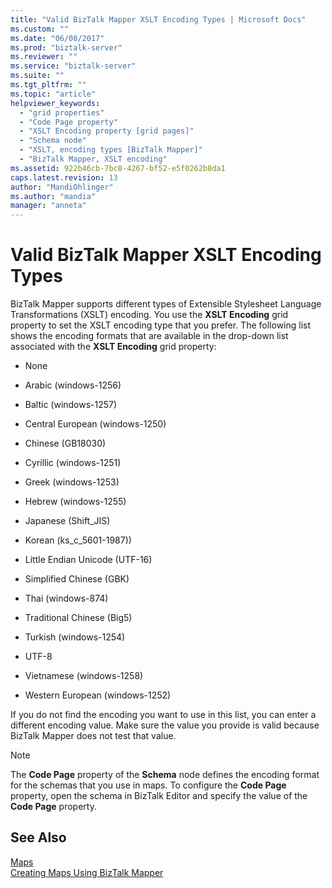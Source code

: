 ```yaml
---
title: "Valid BizTalk Mapper XSLT Encoding Types | Microsoft Docs"
ms.custom: ""
ms.date: "06/08/2017"
ms.prod: "biztalk-server"
ms.reviewer: ""
ms.service: "biztalk-server"
ms.suite: ""
ms.tgt_pltfrm: ""
ms.topic: "article"
helpviewer_keywords: 
  - "grid properties"
  - "Code Page property"
  - "XSLT Encoding property [grid pages]"
  - "Schema node"
  - "XSLT, encoding types [BizTalk Mapper]"
  - "BizTalk Mapper, XSLT encoding"
ms.assetid: 922b46cb-7bc8-4267-bf52-e5f0262b8da1
caps.latest.revision: 13
author: "MandiOhlinger"
ms.author: "mandia"
manager: "anneta"
---
```

# Valid BizTalk Mapper XSLT Encoding Types
BizTalk Mapper supports different types of Extensible Stylesheet Language Transformations (XSLT) encoding. You use the **XSLT Encoding** grid property to set the XSLT encoding type that you prefer. The following list shows the encoding formats that are available in the drop-down list associated with the **XSLT Encoding** grid property:  
  
-   None  
  
-   Arabic (windows-1256)  
  
-   Baltic (windows-1257)  
  
-   Central European (windows-1250)  
  
-   Chinese (GB18030)  
  
-   Cyrillic (windows-1251)  
  
-   Greek (windows-1253)  
  
-   Hebrew (windows-1255)  
  
-   Japanese (Shift_JIS)  
  
-   Korean (ks_c_5601-1987))  
  
-   Little Endian Unicode (UTF-16)  
  
-   Simplified Chinese (GBK)  
  
-   Thai (windows-874)  
  
-   Traditional Chinese (Big5)  
  
-   Turkish (windows-1254)  
  
-   UTF-8  
  
-   Vietnamese (windows-1258)  
  
-   Western European (windows-1252)  
  
 If you do not find the encoding you want to use in this list, you can enter a different encoding value. Make sure the value you provide is valid because BizTalk Mapper does not test that value.  
  
> [!NOTE]
>  The **Code Page** property of the **Schema** node defines the encoding format for the schemas that you use in maps. To configure the **Code Page** property, open the schema in BizTalk Editor and specify the value of the **Code Page** property.  
  
## See Also  
 [Maps](../core/maps.md)   
 [Creating Maps Using BizTalk Mapper](../core/creating-maps-using-biztalk-mapper.md)